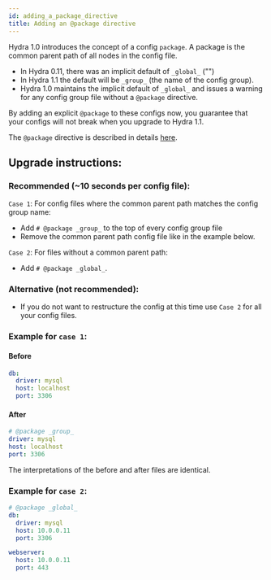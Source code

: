 ```yaml
---
id: adding_a_package_directive
title: Adding an @package directive
---
```

Hydra 1.0 introduces the concept of a config `package`. A package is the common parent 
path of all nodes in the config file.

 - In Hydra 0.11, there was an implicit default of `_global_` ("")
 - In Hydra 1.1 the default will be `_group_` (the name of the config group).
 - Hydra 1.0 maintains the implicit default of `_global_` and issues a warning for 
any config group file without a `@package` directive.

By adding an explicit `@package` to these configs now, you guarantee that your configs 
will not break when you upgrade to Hydra 1.1.

The `@package` directive is described in details [here](/advanced/package_directive.md).  

## Upgrade instructions:
### Recommended (~10 seconds per config file):
`Case 1`: For config files where the common parent path matches the config group name:  
 - Add `# @package _group_` to the top of every config group file
 - Remove the common parent path config file like in the example below.

`Case 2`: For files without a common parent path:
 - Add `# @package _global_`.

### Alternative (not recommended):
 - If you do not want to restructure the config at this time use `Case 2` for all your config files.

### Example for `case 1`:

#### Before
```yaml title="db/mysql.yaml"
db:
  driver: mysql
  host: localhost
  port: 3306
```
#### After
```yaml title="db/mysql.yaml"
# @package _group_
driver: mysql
host: localhost
port: 3306
```
The interpretations of the before and after files are identical.

### Example for `case 2`:
```yaml title="env/prod.yaml"
# @package _global_
db:
  driver: mysql
  host: 10.0.0.11
  port: 3306

webserver:
  host: 10.0.0.11
  port: 443
```
